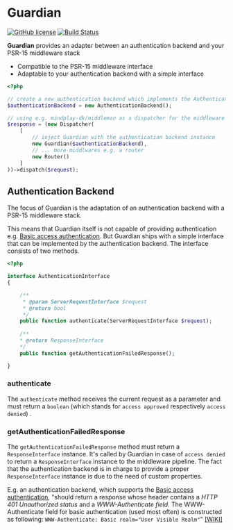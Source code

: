 # Guardian

[![GitHub license](https://img.shields.io/github/license/timtegeler/guardian.svg)]()
[![Build Status](https://travis-ci.org/timtegeler/guardian.svg?branch=master)](https://travis-ci.org/timtegeler/guardian)

**Guardian** provides an adapter between an authentication backend and your PSR-15 middleware stack

- Compatible to the PSR-15 middleware interface 
- Adaptable to your authentication backend with a simple interface

```php
<?php

// create a new authentication backend which implements the AuthenticationInterface
$authenticationBackend = new AuthenticationBackend();

// using e.g. mindplay-dk/middleman as a dispatcher for the middleware stack
$response = (new Dispatcher(
    [   
        // inject Guardian with the authentication backend instance
        new Guardian($authenticationBackend),
        // ... more middlwares e.g. a router
        new Router()
    ]
))->dispatch($request);
```

## Authentication Backend

The focus of Guardian is the adaptation of an authentication backend with a PSR-15 middleware stack. 

This means that Guardian itself is not capable of providing authentication e.g. [Basic access authentication](https://en.wikipedia.org/wiki/Basic_access_authentication). But Guardian ships with a simple interface that can be implemented by the authentication backend. The interface consists of two methods. 
 
```php
<?php

interface AuthenticationInterface
{

    /**
     * @param ServerRequestInterface $request
     * @return bool
     */
    public function authenticate(ServerRequestInterface $request);
    
    /**
    * @return ResponseInterface
    */
    public function getAuthenticationFailedResponse();

}
```

### authenticate

The `authenticate` method receives the current request as a parameter and must return a `boolean` (which stands for `access approved` respectively `access denied`) . 

### getAuthenticationFailedResponse

The `getAuthenticationFailedResponse` method must return a `ResponseInterface` instance. It's called by Guardian in case of `access denied` to return a `ResponseInterface` instance to the middleware pipeline. The fact that the authentication backend is in charge to provide a proper `ResponseInterface` instance is due to the need of custom properties.

E.g. an authentication backend, which supports the [Basic access authentication](https://en.wikipedia.org/wiki/Basic_access_authentication), "should return a response whose header contains a *HTTP 401 Unauthorized status* and a *WWW-Authenticate field.* The WWW-Authenticate field for basic authentication (used most often) is constructed as following:  `WWW-Authenticate: Basic realm="User Visible Realm"`" [[WIKI]](https://en.wikipedia.org/wiki/Basic_access_authentication#Server_side)

